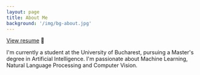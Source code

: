 ```yaml
---
layout: page
title: About Me
background: '/img/bg-about.jpg'
---
```


[View resume](/img/cv.pdf) 📝

I'm currently a student at the University of Bucharest, pursuing a Master's degree in Artificial Intelligence. I'm passionate about Machine Learning, Natural Language Processing and Computer Vision.
